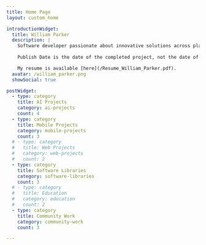 ```yaml
---
title: Home Page
layout: custom_home

introductionWidget:
  title: William Parker
  description: |
    Software developer passionate about innovative solutions across platforms and technologies.
    
    Publish Date is the date of the completed project, not the date of writing.

    My resume is available [here](/Resume_William_Parker.pdf).
  avatar: /william_parker.png
  showSocial: true

postWidget:
  - type: category
    title: AI Projects
    category: ai-projects
    count: 4
  - type: category
    title: Mobile Projects
    category: mobile-projects
    count: 3
  # - type: category
  #   title: Web Projects
  #   category: web-projects
  #   count: 2
  - type: category
    title: Software Libraries
    category: software-libraries
    count: 3
  # - type: category
  #   title: Education
  #   category: education
  #   count: 2
  - type: category
    title: Community Work
    category: community-work
    count: 3

---
```

